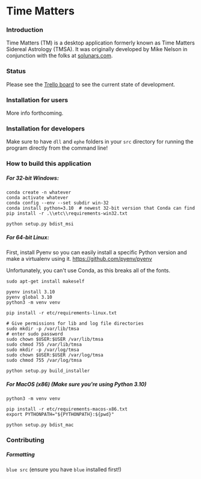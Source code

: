 # Time Matters
### Introduction
Time Matters (TM) is a desktop application formerly known as Time Matters Sidereal Astrology (TMSA).
It was originally developed by Mike Nelson in conjunction with the folks at [solunars.com](https://solunars.com).

### Status
Please see the [Trello board](https://trello.com/b/NpRZTYxh/tmsa-roadmap) to see the current state of development.

### Installation for users
More info forthcoming.

### Installation for developers
Make sure to have `dll` and `ephe` folders in your `src` directory for running the program directly from the command line!

### How to build this application
##### For 32-bit Windows:
```shell
conda create -n whatever
conda activate whatever
conda config --env --set subdir win-32
conda install python=3.10  # newest 32-bit version that Conda can find
pip install -r .\\etc\\requirements-win32.txt

python setup.py bdist_msi
```

##### For 64-bit Linux:
First, install Pyenv so you can easily install a specific Python version and make a virtualenv using it. https://github.com/pyenv/pyenv

Unfortunately, you can't use Conda, as this breaks all of the fonts.
```shell
sudo apt-get install makeself

pyenv install 3.10
pyenv global 3.10
python3 -m venv venv

pip install -r etc/requirements-linux.txt

# Give permissions for lib and log file directories
sudo mkdir -p /var/lib/tmsa
# enter sudo password
sudo chown $USER:$USER /var/lib/tmsa
sudo chmod 755 /var/lib/tmsa
sudo mkdir -p /var/log/tmsa
sudo chown $USER:$USER /var/log/tmsa
sudo chmod 755 /var/log/tmsa

python setup.py build_installer
```

##### For MacOS (x86) (Make sure you're using Python 3.10)
```shell
python3 -m venv venv

pip install -r etc/requirements-macos-x86.txt
export PYTHONPATH="${PYTHONPATH}:${pwd}"

python setup.py bdist_mac
```

### Contributing

##### Formatting
`blue src` (ensure you have `blue` installed first!)
